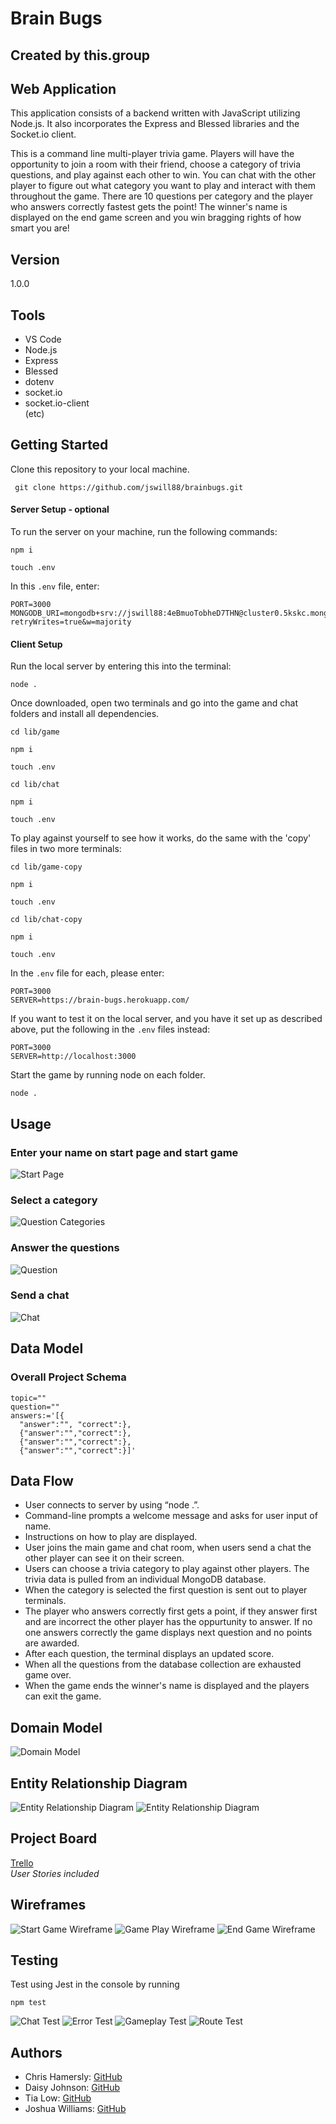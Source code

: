# Brain Bugs
## Created by this.group

## Web Application
This application consists of a backend written with JavaScript utilizing Node.js. It also incorporates the Express and Blessed libraries and the Socket.io client.

This is a command line multi-player trivia game. Players will have the opportunity to join a room with their friend, choose a category of trivia questions, and play against each other to win. You can chat with the other player to figure out what category you want to play and interact with them throughout the game. There are 10 questions per category and the player who answers correctly fastest gets the point! The winner's name is displayed on the end game screen and you win bragging rights of how smart you are!

## Version
1.0.0

## Tools
- VS Code
- Node.js
- Express
- Blessed
- dotenv
- socket.io
- socket.io-client <br>
(etc)

## Getting Started
Clone this repository to your local machine.

``` git clone https://github.com/jswill88/brainbugs.git```

#### Server Setup - optional

To run the server on your machine, run the following commands:
```
npm i

touch .env
```
In this `.env` file, enter: 
```
PORT=3000
MONGODB_URI=mongodb+srv://jswill88:4eBmuoTobheD7THN@cluster0.5kskc.mongodb.net/questions?retryWrites=true&w=majority
```
#### Client Setup

Run the local server by entering this into the terminal:
```
node .
```

Once downloaded, open two terminals and go into the game and chat folders and install all dependencies.

```
cd lib/game

npm i

touch .env

cd lib/chat

npm i

touch .env
```

To play against yourself to see how it works, do the same with the 'copy' files in two more terminals:

```
cd lib/game-copy

npm i

touch .env

cd lib/chat-copy

npm i

touch .env
```

In the `.env` file for each, please enter:
```
PORT=3000
SERVER=https://brain-bugs.herokuapp.com/
```
If you want to test it on the local server, and you have it set up as described above, put the following in the `.env` files instead:
```
PORT=3000
SERVER=http://localhost:3000
```

Start the game by running node on each folder.

``` node . ```

## Usage

### Enter your name on start page and start game

![Start Page](img/start.png)

### Select a category

![Question Categories](img/category.png)

### Answer the questions

![Question](img/question.png)

### Send a chat

![Chat](img/chat.png)



## Data Model
### Overall Project Schema
``` 
topic="" 
question="" 
answers:='[{
  "answer":"", "correct":},
  {"answer":"","correct":},
  {"answer":"","correct":},
  {"answer":"","correct":}]'
```

## Data Flow
 - User connects to server by using “node .”.
 - Command-line prompts a welcome message and asks for user input of name.
 - Instructions on how to play are displayed.
 - User joins the main game and chat room, when users send a chat the other player can see it on their screen.
 - Users can choose a trivia category to play against other players. The trivia data is pulled from an individual MongoDB database.
 - When the category is selected the first question is sent out to player terminals.
 - The player who answers correctly first gets a point, if they answer first and are incorrect the other player has the oppurtunity to answer. If no one answers correctly the game displays next question and no points are awarded.
 - After each question, the terminal displays an updated score.
 - When all the questions from the database collection are exhausted game over.
 - When the game ends the winner's name is displayed and the players can exit the game.

## Domain Model
![Domain Model](img/domainModel.png)

## Entity Relationship Diagram
![Entity Relationship Diagram](img/ERD.png)
![Entity Relationship Diagram](img/ERD-2.png)

## Project Board
[Trello](https://trello.com/b/bAkFn6ZU/project-board) 
<br>
*User Stories included*

## Wireframes
![Start Game Wireframe](img/startgamewb.png)
![Game Play Wireframe](img/gameplaywb.png)
![End Game Wireframe](img/endgamewb.png)

## Testing
Test using Jest in the console by running
```
npm test
```
![Chat Test](img/chat-test.png)
![Error Test](img/error-test.png)
![Gameplay Test](img/gameplay-test.png)
![Route Test](img/route-test.png)


## Authors
- Chris Hamersly: [GitHub](https://github.com/christopherhamersly)
- Daisy Johnson: [GitHub](https://github.com/daisyjanejohnson) 
- Tia Low: [GitHub](https://github.com/TiaLow)
- Joshua Williams: [GitHub](https://github.com/jswill88)

